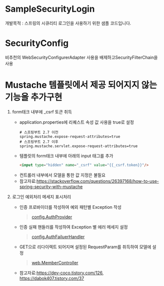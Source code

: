 # SampleSecurityLogin
개발목적 : 스프링의 시큐리티 로그인을 사용하기 위한 샘플 코드입니다.

# SecurityConfig
비추천의 WebSecurityConfigurerAdapter 사용을 배제하고SecurityFilterChain을 사용

# Mustache 템플릿에서 제공 되어지지 않는 기능을 추가구현
1. form태크 내부에 _csrf 토큰 취득 
   + application.properties에 리퀘스트 속성 값 사용을 true로 설정
     ```properties
     # 스프링부트 2.7 이전
     spring.mustache.expose-request-attributes=true
     # 스프링부트 2.7 이후
     spring.mustache.servlet.expose-request-attributes=true
     ```
   + 템플릿의 form태크 내부에 아래의 input 태그를 추가
     ```html
     <input type="hidden" name="_csrf" value="{{_csrf.token}}"/>
     ``` 
   + 컨트롤러 내부에서 모델을 통한 값 지정은 불필요
   + 참고자료:https://stackoverflow.com/questions/26397168/how-to-use-spring-security-with-mustache  


2. 로그인 예외처리 메세지 표시처리
   + 인증 프로바이더를 작성하여 예외 패턴별 Exception 작성
     > [config.AuthProvider](./src/main/java/com/example/SampleSecurityLogin/config/AuthProvider.java)
   + 인증 실패 핸들러를 작성하여 Exception 별 에러 메세지 설정
     > [config.AuthFailuerHandler](./src/main/java/com/example/SampleSecurityLogin/config/AuthFailuerHandler.java)
   + GET으로 리다이렉트 되어지며 설정된 RequestParam를 취득하여 모델에 설정
     > [web.MemberController](./src/main/java/com/example/SampleSecurityLogin/web/MemberController.java)
   + 참고자료:https://dev-coco.tistory.com/126, https://dabok407.tistory.com/37
